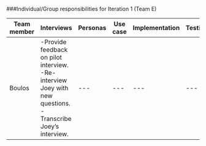 ###Individual/Group responsibilities for Iteration 1 (Team E)


|Team member|Interviews|Personas|Use case|Implementation|Testing|Documentation/Glossary|
|---------|--------|--------|--------|--------|--------|--------|
|Boulos|-Provide feedback on pilot interview. -Re-interview Joey with new questions. -Transcribe Joey’s interview.|---|---|---|---|---|

